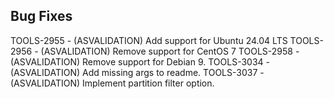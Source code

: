 ## Bug Fixes
TOOLS-2955 - (ASVALIDATION) Add support for Ubuntu 24.04 LTS
TOOLS-2956 - (ASVALIDATION) Remove support for CentOS 7
TOOLS-2958 - (ASVALIDATION) Remove support for Debian 9.
TOOLS-3034 - (ASVALIDATION) Add missing args to readme.
TOOLS-3037 - (ASVALIDATION) Implement partition filter option.
